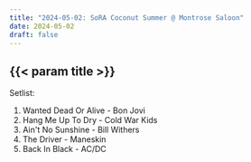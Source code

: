 ```yaml
---
title: "2024-05-02: SoRA Coconut Summer @ Montrose Saloon"
date: 2024-05-02
draft: false
---
```


## {{< param title >}}

Setlist:
1. Wanted Dead Or Alive - Bon Jovi
2. Hang Me Up To Dry - Cold War Kids
3. Ain't No Sunshine - Bill Withers
4. The Driver - Maneskin
5. Back In Black - AC/DC
